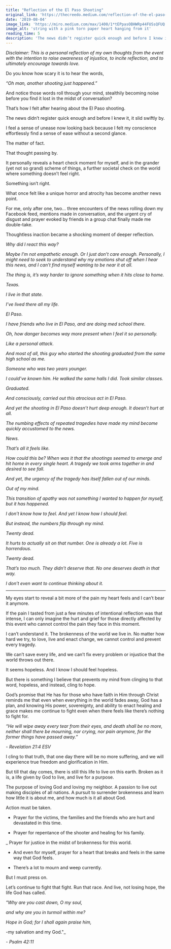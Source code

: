 ```yaml
---
title: "Reflection of the El Paso Shooting"
original_link: 'https://thecreedo.medium.com/reflection-of-the-el-paso-shooting-ceacbff77256'
date: '2019-08-04'
image_link: 'https://miro.medium.com/max/1400/1*tEPpasOBHWRp44FUSsQFUQ.jpeg'
image_alt: 'string with a pink torn paper heart hanging from it'
reading_time: 5
description: 'The news didn’t register quick enough and before I knew it, it slid swiftly by...'
---
```

_Disclaimer: This is a personal reflection of my own thoughts from the event with the intention to raise awareness of injustice, to incite reflection, and to ultimately encourage towards love._

Do you know how scary it is to hear the words,

_“Oh man, another shooting just happened.”_

And notice those words roll through your mind, stealthily becoming noise before you find it lost in the midst of conversation?

That’s how I felt after hearing about the El Paso shooting.

The news didn’t register quick enough and before I knew it, it slid swiftly by.

I feel a sense of unease now looking back because I felt my conscience effortlessly find a sense of ease without a second glance.

The matter of fact.

That thought passing by.

It personally reveals a heart check moment for myself, and in the grander (yet not so grand) scheme of things, a further societal check on the world where something doesn’t feel right.

Something isn’t right.

What once felt like a unique horror and atrocity has become another news point.

For me, only after one, two… three encounters of the news rolling down my Facebook feed, mentions made in conversation, and the urgent cry of disgust and prayer evoked by friends in a group chat finally made me double-take.

Thoughtless inaction became a shocking moment of deeper reflection.

_Why did I react this way?_

_Maybe I’m not empathetic enough. Or I just don’t care enough. Personally, I might need to seek to understand why my emotions shut off when I hear this news, and I can’t find myself wanting to be near it at all._

_The thing is, it’s way harder to ignore something when it hits close to home._

_Texas._

_I live in that state._

_I’ve lived there all my life._

_El Paso._

_I have friends who live in El Paso, and are doing med school there._

_Oh, how danger becomes way more present when I feel it so personally._

_Like a personal attack._

_And most of all, this guy who started the shooting graduated from the same high school as me._

_Someone who was two years younger._

_I could’ve known him. He walked the same halls I did. Took similar classes._

_Graduated._

_And consciously, carried out this atrocious act in El Paso._

_And yet the shooting in El Paso doesn’t hurt deep enough. It doesn’t hurt at all._

_The numbing effects of repeated tragedies have made my mind become quickly accustomed to the news._

_News._

_That’s all it feels like._

_How could this be? When was it that the shootings seemed to emerge and hit home in every single heart. A tragedy we took arms together in and desired to see fall._

_And yet, the urgency of the tragedy has itself fallen out of our minds._

_Out of my mind._

_This transition of apathy was not something I wanted to happen for myself, but it has happened._

_I don’t know how to feel. And yet I know how I should feel._

_But instead, the numbers flip through my mind._

_Twenty dead._

_It hurts to actually sit on that number. One is already a lot. Five is horrendous._

_Twenty dead._

_That’s too much. They didn’t deserve that. No one deserves death in that way._

_I don’t even want to continue thinking about it._

---

My eyes start to reveal a bit more of the pain my heart feels and I can’t bear it anymore.

If the pain I tasted from just a few minutes of intentional reflection was that intense, I can only imagine the hurt and grief for those directly affected by this event who cannot control the pain they face in this moment.

I can’t understand it. The brokenness of the world we live in. No matter how hard we try, to love, live and enact change, we cannot control and prevent every tragedy.

We can’t save every life, and we can’t fix every problem or injustice that the world throws out there.

It seems hopeless. And I know I should feel hopeless.

But there is something I believe that prevents my mind from clinging to that word, hopeless, and instead, cling to hope.

God’s promise that He has for those who have faith in Him through Christ reminds me that even when everything in the world fades away, God has a plan, and knowing His power, sovereignty, and ability to enact healing and grace makes me continue to fight even when there feels like there’s nothing to fight for.

_“He will wipe away every tear from their eyes, and death shall be no more, neither shall there be mourning, nor crying, nor pain anymore, for the former things have passed away.”_

_- Revelation 21:4 ESV_

I cling to that truth, that one day there will be no more suffering, and we will experience true freedom and glorification in Him.

But till that day comes, there is still this life to live on this earth. Broken as it is, a life given by God to live, and live for a purpose.

The purpose of loving God and loving my neighbor. A passion to live out making disciples of all nations. A pursuit to surrender brokenness and learn how little it is about me, and how much is it all about God.

Action must be taken.

- Prayer for the victims, the families and the friends who are hurt and devastated in this time.

- Prayer for repentance of the shooter and healing for his family.

_ Prayer for justice in the midst of brokenness for this world.

- And even for myself, prayer for a heart that breaks and feels in the same way that God feels.

- There’s a lot to mourn and weep currently.

But I must press on.

Let’s continue to fight that fight. Run that race. And live, not losing hope, the life God has called.

_"Why are you cast down, O my soul,_

_and why are you in turmoil within me?_

_Hope in God; for I shall again praise him,_

-my salvation and my God."_

_- Psalm 42:11_